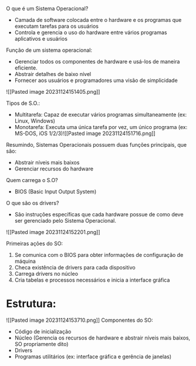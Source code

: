 O que é um Sistema Operacional?
- Camada de software colocada entre o hardware e os programas que executam tarefas para os usuários
- Controla e gerencia o uso do hardware entre vários programas aplicativos e usuários

Função de um sistema operacional:
- Gerenciar todos os componentes de hardware e usá-los de maneira eficiente.
- Abstrair detalhes de baixo nível
- Fornecer aos usuários e programadores uma visão de simplicidade

![[Pasted image 20231124151405.png]]

Tipos de S.O.:
- Multitarefa: Capaz de executar vários programas simultaneamente (ex: Linux, Windows)
- Monotarefa: Executa uma única tarefa por vez, um único programa (ex: MS-DOS, iOS 1/2/3)![[Pasted image 20231124151716.png]]

Resumindo, Sistemas Operacionais possuem duas funções principais, que são:
- Abstrair níveis mais baixos
- Gerenciar recursos do hardware

Quem carrega o S.O?
- BIOS (Basic Input Output System)

O que são os drivers?
- São instruções específicas que cada hardware possue de como deve ser gerenciado pelo Sistema Operacional.

![[Pasted image 20231124152201.png]]

Primeiras ações do SO:
1) Se comunica com o BIOS para obter informações de configuração de máquina
2) Checa existência de drivers para cada dispositivo
3) Carrega drivers no núcleo
4) Cria tabelas e processos necessários e inicia a interface gráfica

# Estrutura:

![[Pasted image 20231124153710.png]]
Componentes do SO:
- Código de inicialização
- Núcleo (Gerencia os recursos de hardware e abstrair níveis mais baixos, SO propriamente dito)
- Drivers
- Programas utilitários (ex: interface gráfica e gerência de janelas)


